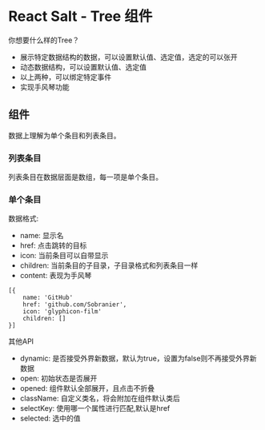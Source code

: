 # React Salt - Tree 组件

你想要什么样的Tree？
* 展示特定数据结构的数据，可以设置默认值、选定值，选定的可以张开
* 动态数据结构，可以设置默认值、选定值
* 以上两种，可以绑定特定事件
* 实现手风琴功能

## 组件

数据上理解为单个条目和列表条目。

### 列表条目

列表条目在数据层面是数组，每一项是单个条目。

### 单个条目

数据格式:

* name: 显示名
* href: 点击跳转的目标
* icon: 当前条目可以自带显示
* children: 当前条目的子目录，子目录格式和列表条目一样
* content: 表现为手风琴

```
[{
    name: 'GitHub'
    href: 'github.com/Sobranier',
    icon: 'glyphicon-film'
    children: []
}]
```

其他API

* dynamic: 是否接受外界新数据，默认为true，设置为false则不再接受外界新数据
* open: 初始状态是否展开
* opened: 组件默认全部展开，且点击不折叠
* className: 自定义类名，将会附加在组件默认类后
* selectKey: 使用哪一个属性进行匹配,默认是href
* selected: 选中的值
